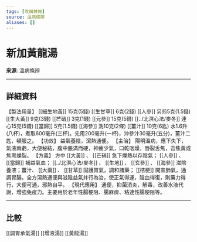 ```yaml
---
tags: [攻補兼施]
source: 溫病條辨
aliases: []
---
```


# 新加黃龍湯

**來源**: 溫病條辨  

---

## 詳細資料
【製法用量】 [[細生地黃]] 15克(5錢) [[生甘草]] 6克(2錢) [[人參]] 另煎5克(1.5錢) [[生大黃]] 9克(3錢) [[芒硝]] 3克(1錢) [[元參]] 15克(5錢) [[../北溟心法/麥冬]] 連心15克(5錢) [[當歸]] 5克(1.5錢) [[海參]] 洗10克(2條) [[薑汁]] 10克(6匙)
水1.6升(八杯)，煮取600毫升(三杯)。先用200毫升(一杯)，沖參汁30毫升(五分)，薑汁二匙，頓服之。
【功效】
益氣養陰，瀉熱通便。
【主治】
陽明溫病，應下失下，氣液兩虧，大便秘結，腹中脹滿而硬，神疲少氣，口乾咽燥，唇裂舌焦，苔焦黃或焦黑燥裂。
【方義】
方中 [[大黃]] 、 [[芒硝]] 急下燥熱以存陰氣； [[人參]] 、 [[當歸]] 補益氣血； [[../北溟心法/麥冬]] 、 [[生地]] 、 [[玄參]] 、 [[海參]] 滋陰養液；薑汁、 [[大棗]] 、 [[甘草]] 固護胃氣，調和諸藥； [[桔梗]] 開宣肺氣，通調胃腸。全方瀉熱通便與滋陰益氣并行為治，使正氣得運，陰血得復，則藥力得行，大便可通，邪熱自平。
【現代應用】
通便，抑菌消炎，解毒，改善水液代謝，增強免疫力。主要用於老年性腸梗阻、腸麻痹、粘連性腸梗阻等。

---

## 比較
[[調胃承氣湯]]
[[增液湯]]
[[黃龍湯]]
